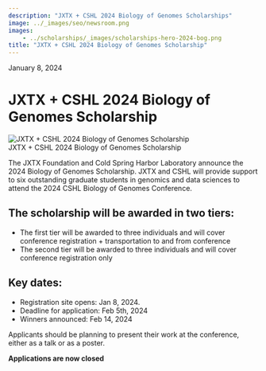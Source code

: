 ```yaml
---
description: "JXTX + CSHL 2024 Biology of Genomes Scholarships"
image: ../_images/seo/newsroom.png
images:
    - ../scholarships/_images/scholarships-hero-2024-bog.png
title: "JXTX + CSHL 2024 Biology of Genomes Scholarship"
---
```


<Date>January 8, 2024</Date>

# JXTX + CSHL 2024 Biology of Genomes Scholarship

<Image alt="JXTX + CSHL 2024 Biology of Genomes Scholarship" image={props.images[0]} />

<figcaption>JXTX + CSHL 2024 Biology of Genomes Scholarship</figcaption>


The JXTX Foundation and Cold Spring Harbor Laboratory announce the 2024 Biology of Genomes Scholarship. JXTX and CSHL will provide support to six outstanding graduate students in genomics and data sciences to attend the 2024 CSHL Biology of Genomes Conference.

## The scholarship will be awarded in two tiers:

- The first tier will be awarded to three individuals and will cover conference registration + transportation to and from conference
- The second tier will be awarded to three individuals and will cover conference registration only


## Key dates:

- Registration site opens: Jan 8, 2024.
- Deadline for application: Feb 5th, 2024
- Winners announced: Feb 14, 2024

Applicants should be planning to present their work at the conference, either as a talk or as a poster.

**Applications are now closed**
